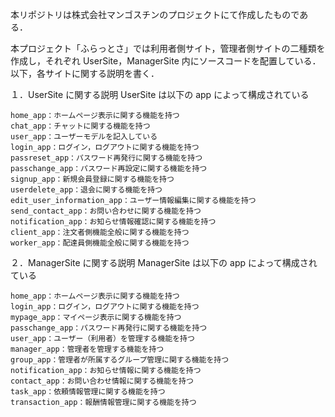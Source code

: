 本リポジトリは株式会社マンゴスチンのプロジェクトにて作成したものである．

本プロジェクト「ふらっとさ」では利用者側サイト，管理者側サイトの二種類を作成し，それぞれ UserSite，ManagerSite 内にソースコードを配置している．以下，各サイトに関する説明を書く．

１．UserSite に関する説明
UserSite は以下の app によって構成されている

    home_app：ホームページ表示に関する機能を持つ
    chat_app：チャットに関する機能を持つ
    user_app：ユーザーモデルを記入している
    login_app：ログイン，ログアウトに関する機能を持つ
    passreset_app：パスワード再発行に関する機能を持つ
    passchange_app：パスワード再設定に関する機能を持つ
    signup_app：新規会員登録に関する機能を持つ
    userdelete_app：退会に関する機能を持つ
    edit_user_information_app：ユーザー情報編集に関する機能を持つ
    send_contact_app：お問い合わせに関する機能を持つ
    notification_app：お知らせ情報確認に関する機能を持つ
    client_app：注文者側機能全般に関する機能を持つ
    worker_app：配達員側機能全般に関する機能を持つ

２．ManagerSite に関する説明
ManagerSite は以下の app によって構成されている

    home_app：ホームページ表示に関する機能を持つ
    login_app：ログイン，ログアウトに関する機能を持つ
    mypage_app：マイページ表示に関する機能を持つ
    passchange_app：パスワード再発行に関する機能を持つ
    user_app：ユーザー（利用者）を管理する機能を持つ
    manager_app：管理者を管理する機能を持つ
    group_app：管理者が所属するグループ管理に関する機能を持つ
    notification_app：お知らせ情報に関する機能を持つ
    contact_app：お問い合わせ情報に関する機能を持つ
    task_app：依頼情報管理に関する機能を持つ
    transaction_app：報酬情報管理に関する機能を持つ
